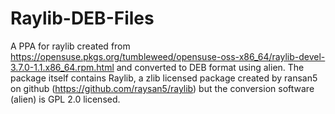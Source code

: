 # Raylib-DEB-Files
A PPA for raylib created from https://opensuse.pkgs.org/tumbleweed/opensuse-oss-x86_64/raylib-devel-3.7.0-1.1.x86_64.rpm.html and converted to DEB format using alien. The package itself contains Raylib, a zlib licensed package created by ransan5 on github (https://github.com/raysan5/raylib) but the conversion software (alien) is GPL 2.0 licensed.
